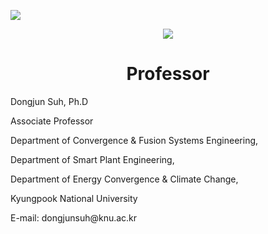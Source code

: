 
<a href="https://sites.google.com/site/knuscislab/home" target="_blank"><img src="https://img.shields.io/badge/SITE-333333?style=for-the-badge&logoColor=white"/></a>
<div align=center>
        <img src="https://capsule-render.vercel.app/api?type=waving&color=auto&height=200&section=header&text=SCISLAB&fontSize=90" />
</div>
<div align=center>
	<h1> Professor </h1>
	<div align=left>
		<p>Dongjun Suh, Ph.D</p>
 		<p>Associate Professor</p>
  		<p>Department of Convergence & Fusion Systems Engineering,</p>
  		<p>Department of Smart Plant Engineering,</p>
  		<p>Department of Energy Convergence & Climate Change,</p>
  		<p>Kyungpook National University</p>
  		<p>E-mail: dongjunsuh@knu.ac.kr</p> 
	</div>
</div>			

